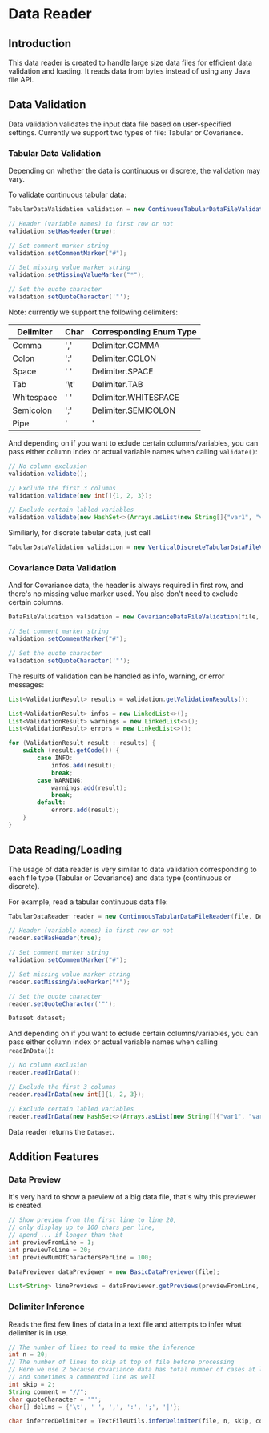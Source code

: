 # Data Reader

## Introduction

This data reader is created to handle large size data files for efficient data validation and loading. It reads data from bytes instead of using any Java file API.

## Data Validation

Data validation validates the input data file based on user-specified settings. Currently we support two types of file: Tabular or Covariance.

### Tabular Data Validation

Depending on whether the data is continuous or discrete, the validation may vary. 

To validate continuous tabular data:

````java
TabularDataValidation validation = new ContinuousTabularDataFileValidation(file, Delimiter.COMMA);

// Header (variable names) in first row or not
validation.setHasHeader(true);

// Set comment marker string
validation.setCommentMarker("#");

// Set missing value marker string
validation.setMissingValueMarker("*");

// Set the quote character
validation.setQuoteCharacter('"');
````

Note: currently we support the following delimiters:

| Delimiter | Char | Corresponding Enum Type |
| --- | --- | --- |
| Comma | ',' | Delimiter.COMMA |
| Colon | ':' | Delimiter.COLON |
| Space | ' ' | Delimiter.SPACE |
| Tab | '\t' | Delimiter.TAB |
| Whitespace | ' ' | Delimiter.WHITESPACE |
| Semicolon | ';' | Delimiter.SEMICOLON |
| Pipe | '|' | Delimiter.PIPE |

And depending on if you want to eclude certain columns/variables, you can pass either column index or actual variable names when calling `validate()`:

````java
// No column exclusion
validation.validate();
````

````java
// Exclude the first 3 columns
validation.validate(new int[]{1, 2, 3});
````

````java
// Exclude certain labled variables
validation.validate(new HashSet<>(Arrays.asList(new String[]{"var1", "var2", "var3"})));
````

Similiarly, for discrete tabular data, just call 

````java
TabularDataValidation validation = new VerticalDiscreteTabularDataFileValidation(file, Delimiter.WHITESPACE);
````

### Covariance Data Validation

And for Covariance data, the header is always required in first row, and there's no missing value marker used. You also don't need to exclude certain columns.

````java
DataFileValidation validation = new CovarianceDataFileValidation(file, delimiter);

// Set comment marker string
validation.setCommentMarker("#");

// Set the quote character
validation.setQuoteCharacter('"');
````

The results of validation can be handled as info, warning, or error messages:

````java
List<ValidationResult> results = validation.getValidationResults();

List<ValidationResult> infos = new LinkedList<>();
List<ValidationResult> warnings = new LinkedList<>();
List<ValidationResult> errors = new LinkedList<>();

for (ValidationResult result : results) {
    switch (result.getCode()) {
        case INFO:
            infos.add(result);
            break;
        case WARNING:
            warnings.add(result);
            break;
        default:
            errors.add(result);
    }
}
````

## Data Reading/Loading

The usage of data reader is very similar to data validation corresponding to each file type (Tabular or Covariance) and data type (continuous or discrete).

For example, read a tabular continuous data file:

````java
TabularDataReader reader = new ContinuousTabularDataFileReader(file, Delimiter.COMMA);

// Header (variable names) in first row or not
reader.setHasHeader(true);

// Set comment marker string
validation.setCommentMarker("#");

// Set missing value marker string
reader.setMissingValueMarker("*");

// Set the quote character
reader.setQuoteCharacter('"');

Dataset dataset;
````

And depending on if you want to eclude certain columns/variables, you can pass either column index or actual variable names when calling `readInData()`:

````java
// No column exclusion
reader.readInData();
````

````java
// Exclude the first 3 columns
reader.readInData(new int[]{1, 2, 3});
````

````java
// Exclude certain labled variables
reader.readInData(new HashSet<>(Arrays.asList(new String[]{"var1", "var2", "var3"})));
````

Data reader returns the `Dataset`.


## Addition Features

### Data Preview

It's very hard to show a preview of a big data file, that's why this previewer is created.

````java
// Show preview from the first line to line 20,
// only display up to 100 chars per line,
// apend ... if longer than that
int previewFromLine = 1;
int previewToLine = 20;
int previewNumOfCharactersPerLine = 100;

DataPreviewer dataPreviewer = new BasicDataPreviewer(file);

List<String> linePreviews = dataPreviewer.getPreviews(previewFromLine, previewToLine, previewNumOfCharactersPerLine);
````

### Delimiter Inference

Reads the first few lines of data in a text file and attempts to infer what delimiter is in use.

````java
// The number of lines to read to make the inference
int n = 20;
// The number of lines to skip at top of file before processing
// Here we use 2 because covariance data has total number of cases at line 1,
// and sometimes a commented line as well
int skip = 2;
String comment = "//";
char quoteCharacter = '"';
char[] delims = {'\t', ' ', ',', ':', ';', '|'};

char inferredDelimiter = TextFileUtils.inferDelimiter(file, n, skip, comment, quoteCharacter, delims);
````